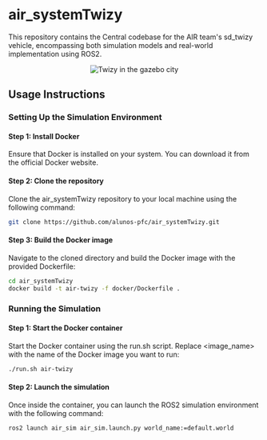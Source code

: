 # air_systemTwizy

This repository contains the Central codebase for the AIR team's sd_twizy vehicle, encompassing both simulation models and real-world implementation using ROS2.

<div align="center">

![Twizy in the gazebo city](./vehicle_simulation/air_docs/twizy.gif)

</div>

## Usage Instructions

### Setting Up the Simulation Environment

#### Step 1: Install Docker

Ensure that Docker is installed on your system. You can download it from the official Docker website.

#### Step 2: Clone the repository
Clone the air_systemTwizy repository to your local machine using the following command:

```bash
git clone https://github.com/alunos-pfc/air_systemTwizy.git
```

#### Step 3: Build the Docker image
Navigate to the cloned directory and build the Docker image with the provided Dockerfile:

```bash
cd air_systemTwizy
docker build -t air-twizy -f docker/Dockerfile .
```
### Running the Simulation

#### Step 1: Start the Docker container

Start the Docker container using the run.sh script. Replace <image_name> with the name of the Docker image you want to run:

```bash
./run.sh air-twizy
```
#### Step 2: Launch the simulation

Once inside the container, you can launch the ROS2 simulation environment with the following command:

```bash
ros2 launch air_sim air_sim.launch.py world_name:=default.world
```